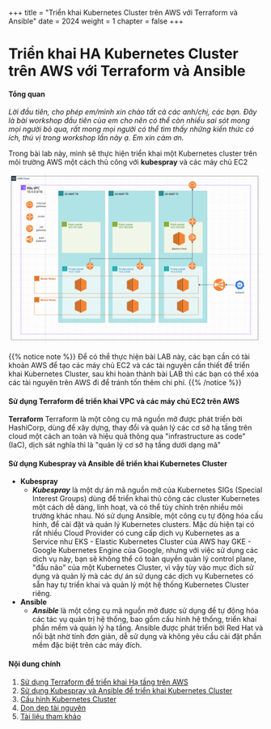+++
title = "Triển khai Kubernetes Cluster trên AWS với Terraform và Ansible"
date = 2024
weight = 1
chapter = false
+++

# Triển khai HA Kubernetes Cluster trên AWS với Terraform và Ansible

#### Tổng quan
_Lời đầu tiên, cho phép em/mình xin chào tất cả các anh/chị, các bạn. Đây là bài workshop đầu tiên của em cho nên có thể còn nhiều sai sót mong mọi người bỏ qua, rất mong mọi người có thể tìm thấy những kiến thức có ích, thú vị trong workshop lần này ạ. Em xin cảm ơn._
 
Trong bài lab này, mình sẽ thực hiện triển khai một Kubernetes cluster trên môi trường AWS một cách thủ công với **kubespray** và các máy chủ EC2

![architecture](../static/images/1-terraform/architecture2.PNG)

{{% notice note %}}
Để có thể thực hiện bài LAB này, các bạn cần có tài khoản AWS để tạo các máy chủ EC2 và các tài nguyên cần thiết để triển khai Kubernetes Cluster, sau khi hoàn thành bài LAB thì các bạn có thể xóa các tài nguyên trên AWS đi để tránh tốn thêm chi phí.
{{% /notice %}}

#### Sử dụng Terraform để triển khai VPC và các máy chủ EC2 trên AWS
**Terraform** Terraform là một công cụ mã nguồn mở được phát triển bởi HashiCorp, dùng để xây dựng, thay đổi và quản lý các cơ sở hạ tầng trên cloud một cách an toàn và hiệu quả thông qua "infrastructure as code" (IaC), dịch sát nghĩa thì là "quản lý cơ sở hạ tầng dưới dạng mã"

#### Sử dụng Kubespray và Ansible để triển khai Kubernetes Cluster
- **Kubespray**
  - ***Kubespray*** là một dự án mã nguồn mở của Kubernetes SIGs (Special Interest Groups) dùng để triển khai thủ công các cluster Kubernetes một cách dễ dàng, linh hoạt, và có thể tùy chỉnh trên nhiều môi trường khác nhau. Nó sử dụng Ansible, một công cụ tự động hóa cấu hình, để cài đặt và quản lý Kubernetes clusters. Mặc dù hiện tại có rất nhiều Cloud Provider có cung cấp dịch vụ Kubernetes as a Service như EKS - Elastic Kubernetes Cluster của AWS hay GKE - Google Kubernetes Engine của Google, nhưng với việc sử dụng các dịch vụ này, bạn sẽ không thể có toàn quyền quản lý control plane, "đầu não" của một Kubernetes Cluster, vì vậy tùy vào mục đích sử dụng và quản lý mà các dự án sử dụng các dịch vụ Kubernetes có sẵn hay tự triển khai và quản lý một hệ thống Kubernetes Cluster riêng.
- **Ansible**
  - ***Ansible*** là một công cụ mã nguồn mở được sử dụng để tự động hóa các tác vụ quản trị hệ thống, bao gồm cấu hình hệ thống, triển khai phần mềm và quản lý hạ tầng. Ansible được phát triển bởi Red Hat và nổi bật nhờ tính đơn giản, dễ sử dụng và không yêu cầu cài đặt phần mềm đặc biệt trên các máy đích.


#### Nội dung chính

1. [Sử dụng Terraform để triển khai Hạ tầng trên AWS](1-create-new-aws-account/)
2. [Sử dụng Kubespray và Ansible để triển khai Kubernetes Cluster](2-mfa-setup-for-aws-user-(root)/)
3. [Cấu hình Kubernetes Cluster](3-create-admin-user-and-group/)
4. [Dọn dẹp tài nguyên](4-verify-new-account/)
5. [Tài liệu tham khảo](5-end/)